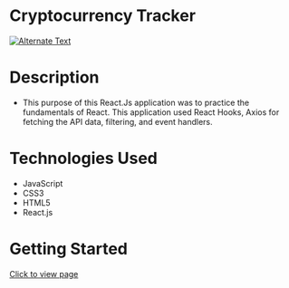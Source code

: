 # Cryptocurrency Tracker

<a href="https://user-images.githubusercontent.com/53157290/151508144-526ed49e-7cef-4e0d-8227-f6ea6e09026a.mov" title="Link Title"><img src="{image-url}" alt="Alternate Text" /></a>

# Description

- This purpose of this React.Js application was to practice the fundamentals of React. This application used React Hooks, Axios for fetching the API data, filtering, and event handlers.

# Technologies Used

- JavaScript
- CSS3
- HTML5
- React.js

# Getting Started

[Click to view page](#)
